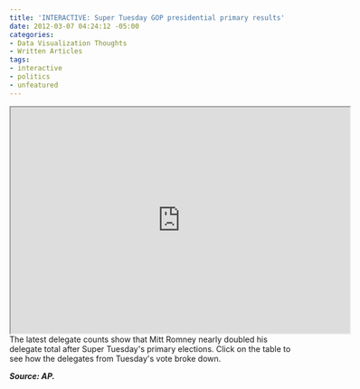 ```yaml
---
title: 'INTERACTIVE: Super Tuesday GOP presidential primary results'
date: 2012-03-07 04:24:12 -05:00
categories:
- Data Visualization Thoughts
- Written Articles
tags:
- interactive
- politics
- unfeatured
---
```


<p><iframe src="http://savedbythegoog.appspot.com/?id=b3b58bbdfb82b7038c389c56b68317a48746ef5f" scrolling="no" width="600px" height="400px"></iframe><br />
The latest delegate counts show that Mitt Romney nearly doubled his delegate total after Super Tuesday's primary elections. Click on the table to see how the delegates from Tuesday's vote broke down.</p>
<p><em><strong>Source: AP.</strong></em></p>
